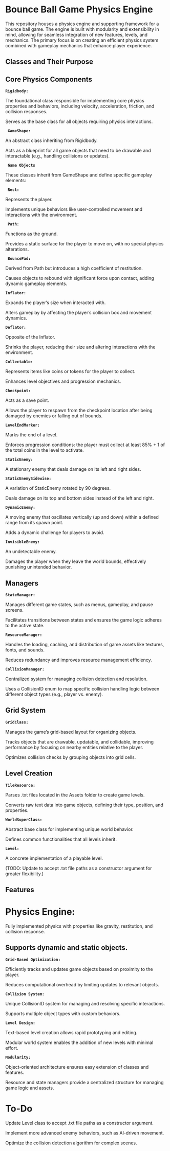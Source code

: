 # Bounce Ball Game Physics Engine

This repository houses a physics engine and supporting framework for a bounce ball game. The engine is built with modularity and extensibility in mind, allowing for seamless integration of new features, levels, and mechanics. The primary focus is on creating an efficient physics system combined with gameplay mechanics that enhance player experience.

## Classes and Their Purpose

## Core Physics Components

**` Rigidbody: `**

The foundational class responsible for implementing core physics properties and behaviors, including velocity, acceleration, friction, and collision responses.

Serves as the base class for all objects requiring physics interactions.

**` GameShape:`** 

An abstract class inheriting from Rigidbody.

Acts as a blueprint for all game objects that need to be drawable and interactable (e.g., handling collisions or updates).

**` Game Objects`**

These classes inherit from GameShape and define specific gameplay elements:

**` Rect:`**

Represents the player.

Implements unique behaviors like user-controlled movement and interactions with the environment.

**` Path:`**

Functions as the ground.

Provides a static surface for the player to move on, with no special physics alterations.

**` BouncePad:`**

Derived from Path but introduces a high coefficient of restitution.

Causes objects to rebound with significant force upon contact, adding dynamic gameplay elements.

**`Inflator:`**

Expands the player’s size when interacted with.

Alters gameplay by affecting the player’s collision box and movement dynamics.

**`Deflator:`**

Opposite of the Inflator.

Shrinks the player, reducing their size and altering interactions with the environment.

**`Collectable:`**

Represents items like coins or tokens for the player to collect.

Enhances level objectives and progression mechanics.

**`Checkpoint:`**

Acts as a save point.

Allows the player to respawn from the checkpoint location after being damaged by enemies or falling out of bounds.

**`LevelEndMarker:`**

Marks the end of a level.

Enforces progression conditions: the player must collect at least 85% + 1 of the total coins in the level to activate.

**`StaticEnemy:`**

A stationary enemy that deals damage on its left and right sides.

**`StaticEnemySidewise:`**

A variation of StaticEnemy rotated by 90 degrees.

Deals damage on its top and bottom sides instead of the left and right.

**`DynamicEnemy:`**

A moving enemy that oscillates vertically (up and down) within a defined range from its spawn point.

Adds a dynamic challenge for players to avoid.

**`InvisibleEnemy:`**

An undetectable enemy.

Damages the player when they leave the world bounds, effectively punishing unintended behavior.

## Managers

**`StateManager:`**

Manages different game states, such as menus, gameplay, and pause screens.

Facilitates transitions between states and ensures the game logic adheres to the active state.

**`ResourceManager:`**

Handles the loading, caching, and distribution of game assets like textures, fonts, and sounds.

Reduces redundancy and improves resource management efficiency.

**`CollisionManager:`**

Centralized system for managing collision detection and resolution.

Uses a CollisionID enum to map specific collision handling logic between different object types (e.g., player vs. enemy).

## Grid System

**`GridClass:`**

Manages the game’s grid-based layout for organizing objects.

Tracks objects that are drawable, updatable, and collidable, improving performance by focusing on nearby entities relative to the player.

Optimizes collision checks by grouping objects into grid cells.

## Level Creation

**`TileResource:`**

Parses .txt files located in the Assets folder to create game levels.

Converts raw text data into game objects, defining their type, position, and properties.

**`WorldSuperClass:`**

Abstract base class for implementing unique world behavior.

Defines common functionalities that all levels inherit.

**`Level:`**

A concrete implementation of a playable level.

(TODO: Update to accept .txt file paths as a constructor argument for greater flexibility.)

## Features

# Physics Engine:

Fully implemented physics with properties like gravity, restitution, and collision response.

## Supports dynamic and static objects.

**`Grid-Based Optimization:`**

Efficiently tracks and updates game objects based on proximity to the player.

Reduces computational overhead by limiting updates to relevant objects.

**`Collision System:`**

Unique CollisionID system for managing and resolving specific interactions.

Supports multiple object types with custom behaviors.

**`Level Design:`**

Text-based level creation allows rapid prototyping and editing.

Modular world system enables the addition of new levels with minimal effort.

**`Modularity:`**

Object-oriented architecture ensures easy extension of classes and features.

Resource and state managers provide a centralized structure for managing game logic and assets.


# To-Do

Update Level class to accept .txt file paths as a constructor argument.

Implement more advanced enemy behaviors, such as AI-driven movement.

Optimize the collision detection algorithm for complex scenes.
